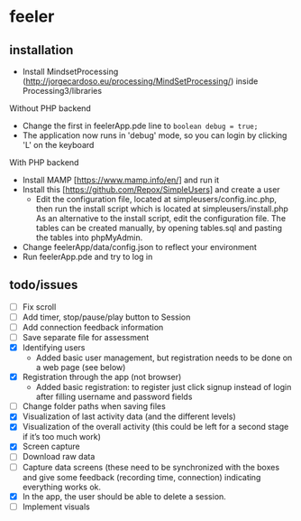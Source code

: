 # feeler

## installation

- Install MindsetProcessing (http://jorgecardoso.eu/processing/MindSetProcessing/) inside Processing3/libraries

Without PHP backend
- Change the first in feelerApp.pde line to ```boolean debug = true;```
- The application now runs in 'debug' mode, so you can login by clicking 'L' on the keyboard

With PHP backend
- Install MAMP [https://www.mamp.info/en/] and run it
- Install this [https://github.com/Repox/SimpleUsers] and create a user
  - Edit the configuration file, located at simpleusers/config.inc.php, then run the install script which is located at simpleusers/install.php As an alternative to the install script, edit the configuration file. The tables can be created manually, by opening tables.sql and pasting the tables into phpMyAdmin.
- Change feelerApp/data/config.json to reflect your environment
- Run feelerApp.pde and try to log in

## todo/issues
- [ ] Fix scroll
- [ ] Add timer, stop/pause/play button to Session
- [ ] Add connection feedback information
- [ ] Save separate file for assessment
- [x] Identifying users
  - Added basic user management, but registration needs to be done on a web page (see below)
- [x] Registration through the app (not browser)
  - Added basic registration: to register just click signup instead of login after filling username and password fields
- [ ] Change folder paths when saving files
- [x] Visualization of last activity data (and the different levels)
- [x] Visualization of the overall activity (this could be left for a second stage if it’s too much work)
- [x] Screen capture
- [ ] Download raw data
- [ ] Capture data screens (these need to be synchronized with the boxes and give some feedback (recording time, connection) indicating everything works ok.
- [x] In the app, the user should be able to delete a session.
- [ ] Implement visuals
